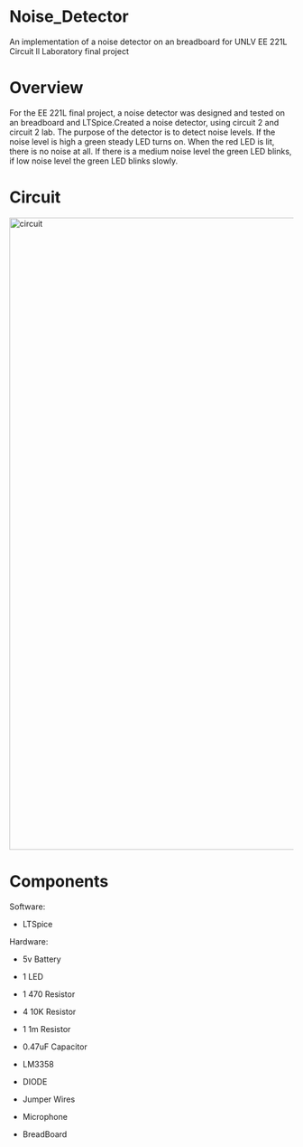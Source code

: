 # Noise_Detector
An implementation of a noise detector on an breadboard for UNLV EE 221L Circuit ll Laboratory final project

# Overview
For the EE 221L final project, a noise detector was designed and tested on an breadboard and  LTSpice.Created a noise detector, using circuit 2 and circuit 2 lab. The purpose of the   detector is to detect noise levels. If the noise level is high a green steady LED turns on.   When the red LED is lit, there is no noise at all. If there is a medium noise level the green LED blinks, if low noise level the green LED blinks slowly. 

# Circuit
 <img width="1119" alt="circuit" src="https://github.com/AngeloNol/Noise_Detector/assets/98061732/2d92ad06-54d2-4f1a-afdd-e756e2df0aab">



# Components

Software:

 * LTSpice

  Hardware:

  - 5v Battery
  
  - 1 LED
  - 1 470 Resistor
  - 4 10K Resistor
  - 1 1m Resistor
  - 0.47uF Capacitor
  - LM3358
  - DIODE
  - Jumper Wires
  - Microphone
  - BreadBoard
    
    
